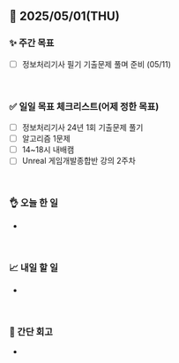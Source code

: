 ## 📅 2025/05/01(THU)


### ✨ 주간 목표

- [ ] 정보처리기사 필기 기출문제 풀며 준비 (05/11)

<br/>

### ✅ 일일 목표 체크리스트(어제 정한 목표)

- [ ] 정보처리기사 24년 1회 기출문제 풀기
- [ ] 알고리즘 1문제
- [ ] 14~18시 내배캠
- [ ] Unreal 게임개발종합반 강의 2주차

<br/>

### 👌 오늘 한 일

- 

<br/>


### 📈 내일 할 일

- 

<br/>

### 💭 간단 회고

- 

<br/>

